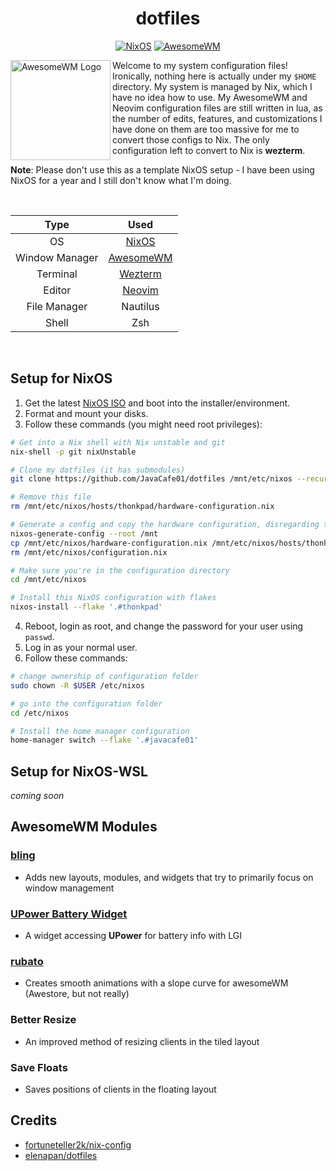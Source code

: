 <div align=center>

# dotfiles

[![NixOS](https://img.shields.io/badge/NixOS-22.11-informational.svg?logo=nixos)](https://github.com/nixos/nixpkgs) [![AwesomeWM](https://img.shields.io/badge/AwesomeWM-git-blue.svg?logo=lua)](https://github.com/awesomeWM/awesome)

</div>

<a href="https://awesomewm.org/"><img alt="AwesomeWM Logo" height="160" align = "left" src="https://upload.wikimedia.org/wikipedia/commons/0/07/Awesome_logo.svg"></a>

Welcome to my system configuration files! Ironically, nothing here is actually under my `$HOME` directory. My system is managed by Nix, which I have no idea how to use. My AwesomeWM and Neovim configuration files are still written in lua, as the number of edits, features, and customizations I have done on them are too massive for me to convert those configs to Nix. The only configuration left to convert to Nix is **wezterm**.

**Note**: Please don't use this as a template NixOS setup - I have been using NixOS for a year and I still don't know what I'm doing.

<br />

<div>

| Type  | Used |
| :---:  | :---:  |
| OS  | [NixOS](https://nixos.org/)  |
| Window Manager  | [AwesomeWM](https://github.com/awesomeWM/awesome)  |
| Terminal | [Wezterm](https://github.com/wez/wezterm) |
| Editor | [Neovim](https://neovim.io/) |
| File Manager | Nautilus |
| Shell | Zsh |
  
</div>

<br />

## Setup for NixOS
1. Get the latest [NixOS ISO](https://nixos.org/download.html) and boot into the installer/environment.
2. Format and mount your disks.
3. Follow these commands (you might need root privileges):

```bash
# Get into a Nix shell with Nix unstable and git
nix-shell -p git nixUnstable

# Clone my dotfiles (it has submodules)
git clone https://github.com/JavaCafe01/dotfiles /mnt/etc/nixos --recurse-submodules

# Remove this file
rm /mnt/etc/nixos/hosts/thonkpad/hardware-configuration.nix

# Generate a config and copy the hardware configuration, disregarding the generated configuration.nix
nixos-generate-config --root /mnt
cp /mnt/etc/nixos/hardware-configuration.nix /mnt/etc/nixos/hosts/thonkpad/
rm /mnt/etc/nixos/configuration.nix

# Make sure you're in the configuration directory
cd /mnt/etc/nixos

# Install this NixOS configuration with flakes
nixos-install --flake '.#thonkpad'
```
4. Reboot, login as root, and change the password for your user using `passwd`.
5. Log in as your normal user.
6. Follow these commands:

```bash
# change ownership of configuration folder
sudo chown -R $USER /etc/nixos

# go into the configuration folder
cd /etc/nixos

# Install the home manager configuration
home-manager switch --flake '.#javacafe01'
```

## Setup for NixOS-WSL
*coming soon*


## AwesomeWM Modules
### [bling](https://github.com/BlingCorp/bling)
- Adds new layouts, modules, and widgets that try to primarily focus on window management
### [UPower Battery Widget](https://github.com/Aire-One/awesome-battery_widget)
- A widget accessing **UPower** for battery info with LGI
### [rubato](https://github.com/andOrlando/rubato)
- Creates smooth animations with a slope curve for awesomeWM (Awestore, but not really)
### Better Resize
- An improved method of resizing clients in the tiled layout
### Save Floats
- Saves positions of clients in the floating layout

<!---
## More Screenshots

<details>
<summary>Lockscreen</summary>
<br>
<div align=center>
<img src="https://github.com/JavaCafe01/dotfiles/blob/master/.github/assets/lockscreen.png" alt="img" align="center" width="800px">
</div>
</details>

<details>
<summary>Neovim</summary>
<br>
<div align=center>
<img src="https://github.com/JavaCafe01/dotfiles/blob/master/.github/assets/vim.png" alt="img" align="center" width="600px">
</div>
</details>
-->

## Credits
* [fortuneteller2k/nix-config](https://github.com/fortuneteller2k/nix-config)
* [elenapan/dotfiles](https://github.com/elenapan/dotfiles)
